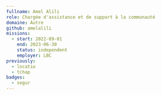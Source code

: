 ```yaml
---
fullname: Amel Alili
role: Chargée d'assistance et de support à la communauté
domaine: Autre
github: amelalili
missions:
  - start: 2022-09-01
    end: 2023-06-30
    status: independent
    employer: LBC
previously:
  - locatio
  - tchap
badges:
  - segur
---
```




